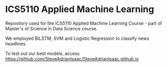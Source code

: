# ICS5110 Applied Machine Learning 
Repository used for the ICS5110 Applied Machine Learning Course - part of Master's of Science in Data Science course.

We employed BiLSTM, SVM and Logistic Regression to classify news headlines. 

To test out our best models, access https://github.com/SteveAdrianIsaac/SteveAdrianIsaac.github.io
